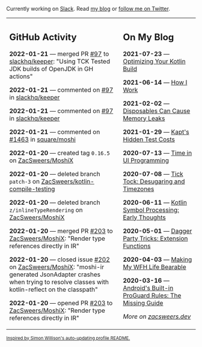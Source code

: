 Currently working on [Slack](https://slack.com/). Read [my blog](https://zacsweers.dev/) or [follow me on Twitter](https://twitter.com/ZacSweers).

<table><tr><td valign="top" width="60%">

## GitHub Activity
<!-- githubActivity starts -->
**2022-01-21** — merged PR [#97](https://github.com/slackhq/keeper/pull/97) to [slackhq/keeper](https://github.com/slackhq/keeper): "Using TCK Tested JDK builds of OpenJDK  in GH actions"

**2022-01-21** — commented on [#97](https://github.com/slackhq/keeper/pull/97#issuecomment-1018815464) in [slackhq/keeper](https://github.com/slackhq/keeper)

**2022-01-21** — commented on [#97](https://github.com/slackhq/keeper/pull/97#issuecomment-1018801527) in [slackhq/keeper](https://github.com/slackhq/keeper)

**2022-01-21** — commented on [#1463](https://github.com/square/moshi/issues/1463#issuecomment-1018604777) in [square/moshi](https://github.com/square/moshi)

**2022-01-20** — created tag `0.16.5` on [ZacSweers/MoshiX](https://github.com/ZacSweers/MoshiX)

**2022-01-20** — deleted branch `patch-3` on [ZacSweers/kotlin-compile-testing](https://github.com/ZacSweers/kotlin-compile-testing)

**2022-01-20** — deleted branch `z/inlineTypeRendering` on [ZacSweers/MoshiX](https://github.com/ZacSweers/MoshiX)

**2022-01-20** — merged PR [#203](https://github.com/ZacSweers/MoshiX/pull/203) to [ZacSweers/MoshiX](https://github.com/ZacSweers/MoshiX): "Render type references directly in IR"

**2022-01-20** — closed issue [#202](https://github.com/ZacSweers/MoshiX/issues/202) on [ZacSweers/MoshiX](https://github.com/ZacSweers/MoshiX): "moshi-ir generated JsonAdapter crashes when trying to resolve classes with kotlin-reflect on the classpath"

**2022-01-20** — opened PR [#203](https://github.com/ZacSweers/MoshiX/pull/203) to [ZacSweers/MoshiX](https://github.com/ZacSweers/MoshiX): "Render type references directly in IR"
<!-- githubActivity ends -->
</td><td valign="top" width="40%">

## On My Blog
<!-- blog starts -->
**2021-07-23** — [Optimizing Your Kotlin Build](https://www.zacsweers.dev/optimizing-your-kotlin-build/)

**2021-06-14** — [How I Work](https://www.zacsweers.dev/how-i-work/)

**2021-02-02** — [Disposables Can Cause Memory Leaks](https://www.zacsweers.dev/disposables-can-cause-memory-leaks/)

**2021-01-29** — [Kapt's Hidden Test Costs](https://www.zacsweers.dev/kapts-hidden-test-costs/)

**2020-07-13** — [Time in UI Programming](https://www.zacsweers.dev/time-in-ui/)

**2020-07-08** — [Tick Tock: Desugaring and Timezones](https://www.zacsweers.dev/ticktock-desugaring-timezones/)

**2020-06-11** — [Kotlin Symbol Processing: Early Thoughts](https://www.zacsweers.dev/kotlin-symbol-processor-early-thoughts/)

**2020-05-01** — [Dagger Party Tricks: Extension Functions](https://www.zacsweers.dev/dagger-party-tricks-extension-functions/)

**2020-04-03** — [Making My WFH Life Bearable](https://www.zacsweers.dev/making-wfh-life-bearable/)

**2020-03-16** — [Android's Built-in ProGuard Rules: The Missing Guide](https://www.zacsweers.dev/android-proguard-rules/)
<!-- blog ends -->
_More on [zacsweers.dev](https://zacsweers.dev/)_
</td></tr></table>

<sub><a href="https://simonwillison.net/2020/Jul/10/self-updating-profile-readme/">Inspired by Simon Willison's auto-updating profile README.</a></sub>